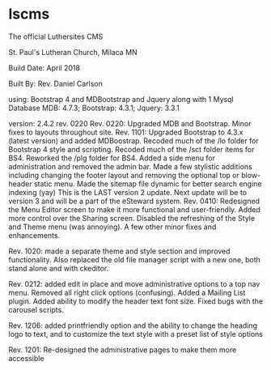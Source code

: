 # lscms
The official Luthersites CMS

St. Paul's Lutheran Church, Milaca MN

   Build Date: April 2018

   Built By: Rev. Daniel Carlson

   using: Bootstrap 4 and MDBootstrap and Jquery along with 1 Mysql Database
   MDB: 4.7.3; Bootstrap: 4.3.1; Jquery: 3.3.1

   version: 2.4.2 rev. 0220
     Rev. 0220: Upgraded MDB and Bootstrap.  Minor fixes to layouts throughout site.
     Rev. 1101: Upgraded Bootstrap to 4.3.x (latest version) and added MDBoostrap.
     Recoded much of the /lo folder for Bootstrap 4 style and scripting.
     Recoded much of the /sct folder items for BS4.
     Reworked the /plg folder for BS4.
     Added a side menu for administration and removed the admin bar.
     Made a few stylistic additions including changing the footer layout and removing
     the optional top or blow-header static menu.
     Made the sitemap file dynamic for better search engine indexing (yay)
     This is the LAST version 2 update.  Next update will be to version 3 and will be a part 
     of the eSteward system.
Rev. 0410: Redesigned the Menu Editor screen to make it more functional and user-friendly.
     Added more control over the Sharing screen.  Disabled the refreshing of the Style and Theme
     menu (was annoying).  A few other minor fixes and enhancements.
     
Rev. 1020: made a separate theme and style section and improved functionality.  Also
     replaced the old file manager script with a new one, both stand alone and with 
     ckeditor.
     
Rev. 0212: added edit in place and move administrative options to a top nav menu.
     Removed all right click options (confusing).  Added a Mailing List plugin.
     Added ability to modify the header text font size.  Fixed bugs with the
     carousel scripts.
   
Rev. 1206: added printfriendly option and the ability to change the heading
     logo to text, and to customize the text style with a preset list of
     style options

Rev. 1201: Re-designed the administrative pages to make them more accessible

